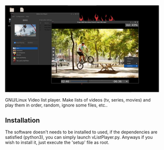 
![Player Window](https://github.com/rsm-gh/vlist-player/blob/master/preview/player.png)

GNU/Linux Video list player. Make lists of videos (tv, series, movies) and play them in order, random, ignore some files, etc..


## Installation

The software doesn't needs to be installed to used, if the dependencies are satisfied (python3), you can simply launch vListPlayer.py. Anyways if you wish to install it, just execute the 'setup' file as root.
